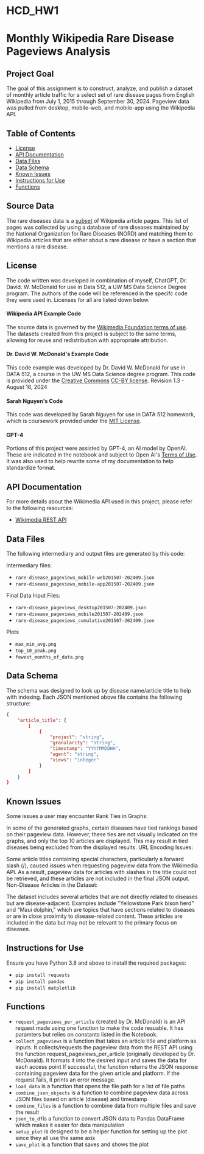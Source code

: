 # HCD_HW1
# Monthly Wikipedia Rare Disease Pageviews Analysis

## Project Goal
The goal of this assignment is to construct, analyze, and publish a dataset of monthly article traffic for a select set of rare disease pages from English Wikipedia from July 1, 2015 through September 30, 2024. Pageview data was pulled from desktop, mobile-web, and mobile-app using the Wikipedia API.

## Table of Contents

- [License](#license)
- [API Documentation](#api-documentation)
- [Data Files](#data-files)
- [Data Schema](#data-schema)
- [Known Issues](#known-issues)
- [Instructions for Use](#instructions-for-use)
- [Functions](#functions)

## Source Data
The rare diseases data is a [subset](https://drive.google.com/drive/u/0/folders/1aR9pDJV2KWMSl_LR7BgMR5smwqqAHbWw) of Wikipedia article pages. This list of pages was collected by using a database of rare diseases maintained by the National Organization for Rare Diseases (NORD) and matching them to Wikipedia articles that are either about a rare disease or have a section that mentions a rare disease.

## License
The code written was developed in combination of myself, ChatGPT, Dr. David. W. McDonald for use in Data 512, a UW MS Data Science Degree program. The authors of the code will be referenced in the specifc code they were used in. Licenses for all are listed down below. 

#### Wikipedia API Example Code
The source data is governed by the [Wikimedia Foundation terms of use](https://foundation.wikimedia.org/wiki/Terms_of_use). The datasets created from this project is subject to the same terms, allowing for reuse and redistribution with appropriate attribution.

#### Dr. David W. McDonald's Example Code
This code example was developed by Dr. David W. McDonald for use in DATA 512, a course in the UW MS Data Science degree program. This code is provided under the [Creative Commons](https://creativecommons.org) [CC-BY license](https://creativecommons.org/licenses/by/4.0/). Revision 1.3 - August 16, 2024

#### Sarah Nguyen's Code
This code was developed by Sarah Nguyen for use in DATA 512 homework, which is coursework provided under the [MIT License](https://chatgpt.com/c/67048ab0-3d24-8001-88ce-c354bb934b32#:~:text=under%20the%20MIT-,License,-.).

#### GPT-4
Portions of this project were assisted by GPT-4, an AI model by OpenAI.  These are indicated in the notebook and subject to Open AI's [Terms of Use](https://openai.com/policies/row-terms-of-use/). It was also used to help rewrite some of my documentation to help standardize format.

## API Documentation

For more details about the Wikimedia API used in this project, please refer to the following resources:
- [Wikimedia REST API](https://wikimedia.org/api/rest_v1/)

## Data Files

The following intermediary and output files are generated by this code:

Intermediary files:
- `rare-disease_pageviews_mobile-web201507-202409.json`
- `rare-disease_pageviews_mobile-app201507-202409.json`

Final Data Input Files:
- `rare-disease_pageviews_desktop201507-202409.json`
- `rare-disease_pageviews_mobile201507-202409.json`
- `rare-disease_pageviews_cumulative201507-202409.json`

Plots
- `max_min_avg.png`
- `top_10_peak.png`
- `fewest_months_of_data.png`
## Data Schema
The schema was designed to look up by disease name/article title to help with indexing. 
Each JSON mentioned above file contains the following structure:

```json
{
    "article_title": {
        [
            {
                "project": "string",
                "granularity": "string",
                "timestamp": "YYYYMMDDHH",
                "agent": "string",
                "views": "integer"
            }
        ]
    }
}
```
## Known Issues
Some issues a user may encounter 
Rank Ties in Graphs:

In some of the generated graphs, certain diseases have tied rankings based on their pageview data. However, these ties are not visually indicated on the graphs, and only the top 10 articles are displayed. This may result in tied diseases being excluded from the displayed results.
URL Encoding Issues:

Some article titles containing special characters, particularly a forward slash (/), caused issues when requesting pageview data from the Wikimedia API. As a result, pageview data for articles with slashes in the title could not be retrieved, and these articles are not included in the final JSON output.
Non-Disease Articles in the Dataset:

The dataset includes several articles that are not directly related to diseases but are disease-adjacent. Examples include "Yellowstone Park bison herd" and "Maui dolphin," which are topics that have sections related to diseases or are in close proximity to disease-related content. These articles are included in the data but may not be relevant to the primary focus on diseases.


## Instructions for Use

Ensure you have Python 3.8 and above to install the required packages:
- `pip install requests`
- `pip install pandas` 
- `pip install matplotlib`

## Functions
- `request_pageviews_per_article` (created by Dr. McDonald) is an API request made using one function to make the code resuable. It has paramters but relies on constants listed in the Notebook.
- `collect_pageviews` is a function that takes an article title and platform as inputs. It  collects/requests the pageview data from the REST API using the function request_pageviews_per_article (originally developed by Dr. McDonald). It formats it into the desired input and saves the data for each access point
If successful, the function returns the JSON response containing pageview data for the given article and platform. If the request fails, it prints an error message.
- `load_data` is a function that opens the file path for a list of file paths
- `combine_json_objects` is a function to combine pageview data across JSON files based on article (disease) and timestamp
- `combine_files` is a function to combine data from multiple files and save the result
- `json_to_df`is a function to convert JSON data to Pandas DataFrame which makes it easier for data manipulation
- `setup_plot` is designed to be a helper function for setting up the plot since they all use the same axis
- `save_plot` is a function that saves and shows the plot


